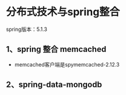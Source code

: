 # 分布式技术与spring整合

spring版本：5.1.3

## 1、spring 整合 memcached

- memcached客户端是spymemcached-2.12.3



## 2、spring-data-mongodb
